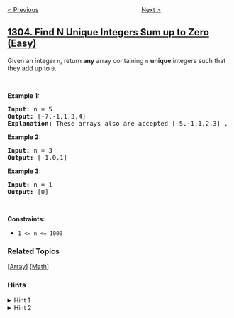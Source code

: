 <!--|This file generated by command(leetcode description); DO NOT EDIT.    |-->
<!--+----------------------------------------------------------------------+-->
<!--|@author    awesee <openset.wang@gmail.com>                           |-->
<!--|@link      https://github.com/awesee                                 |-->
<!--|@home      https://github.com/awesee/leetcode                        |-->
<!--+----------------------------------------------------------------------+-->

[< Previous](../find-the-team-size "Find the Team Size")
　　　　　　　　　　　　　　　　
[Next >](../all-elements-in-two-binary-search-trees "All Elements in Two Binary Search Trees")

## [1304. Find N Unique Integers Sum up to Zero (Easy)](https://leetcode.com/problems/find-n-unique-integers-sum-up-to-zero "和为零的N个唯一整数")

<p>Given an integer <code>n</code>, return <strong>any</strong> array containing <code>n</code> <strong>unique</strong> integers such that they add up to <code>0</code>.</p>

<p>&nbsp;</p>
<p><strong>Example 1:</strong></p>

<pre>
<strong>Input:</strong> n = 5
<strong>Output:</strong> [-7,-1,1,3,4]
<strong>Explanation:</strong> These arrays also are accepted [-5,-1,1,2,3] , [-3,-1,2,-2,4].
</pre>

<p><strong>Example 2:</strong></p>

<pre>
<strong>Input:</strong> n = 3
<strong>Output:</strong> [-1,0,1]
</pre>

<p><strong>Example 3:</strong></p>

<pre>
<strong>Input:</strong> n = 1
<strong>Output:</strong> [0]
</pre>

<p>&nbsp;</p>
<p><strong>Constraints:</strong></p>

<ul>
	<li><code>1 &lt;= n &lt;= 1000</code></li>
</ul>

### Related Topics
  [[Array](../../tag/array/README.md)]
  [[Math](../../tag/math/README.md)]

### Hints
<details>
<summary>Hint 1</summary>
Return an array where the values are symmetric. (+x , -x).
</details>

<details>
<summary>Hint 2</summary>
If n is odd, append value 0 in your returned array.
</details>

